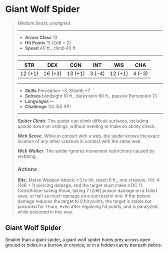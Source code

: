 # Giant Wolf Spider
>*Medium beast, unaligned*
>___
>- **Armor Class** 13
>- **Hit Points** 11 (2d8 + 2)
>- **Speed** 40 ft., climb 40 ft.
>___
>|STR|DEX|CON|INT|WIS|CHA|
>|:---:|:---:|:---:|:---:|:---:|:---:|
>|12 (+1)|16 (+3)|13 (+1)|3 (-4)|12 (+1)|4 (-3)|
>___
>- **Skills** Perception +3, Stealth +7
>- **Senses** blindsight 10 ft., darkvision 60 ft., passive Perception 13
>- **Languages** —
>- **Challenge** 1/4 (50 XP)
>___
>***Spider Climb.*** The spider can climb difficult surfaces, including upside down on ceilings, without needing to make an ability check.  
>
>***Web Sense.*** While in contact with a web, the spider knows the exact location of any other creature in contact with the same web.  
>
>***Web Walker.*** The spider ignores movement restrictions caused by webbing.  
>
>### Actions
>***Bite.*** Melee Weapon Attack: +3 to hit, reach 5 ft., one creature. Hit: 4 (1d6 + 1) piercing damage, and the target must make a DC 11 Constitution saving throw, taking 7 (2d6) poison damage on a failed save, or half as much damage on a successful one. If the poison damage reduces the target to 0 hit points, the target is stable but poisoned for 1 hour, even after regaining hit points, and is paralyzed while poisoned in this way.
## Giant Wolf Spider
Smaller than a giant spider, a giant wolf spider hunts prey across open ground or hides in a burrow or crevice, or in a hidden cavity beneath debris.